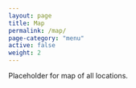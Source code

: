 ```yaml
---
layout: page
title: Map
permalink: /map/
page-category: "menu"
active: false
weight: 2
---
```


Placeholder for map of all locations.

